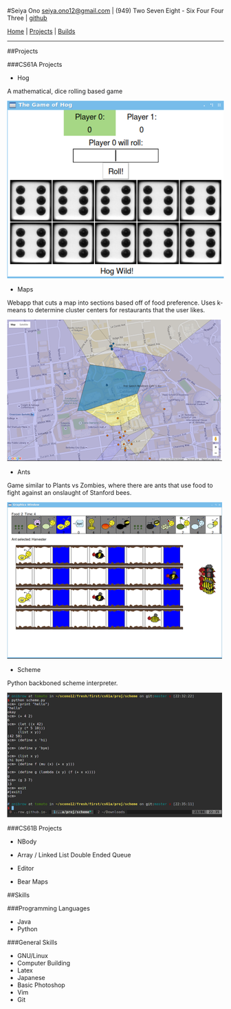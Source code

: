 #Seiya Ono
<seiya.ono12@gmail.com> | (949) Two Seven Eight - Six Four Four Three | [github](https://github.com/onibrow)

[Home](onibrow.github.io) | [Projects](onibrow.github.io/priojects.html) | [Builds](onibrow.github.io/builds.html)

-----

##Projects

###CS61A Projects 

* Hog

A mathematical, dice rolling based game

![Hog](img/hog.png)

* Maps

Webapp that cuts a map into sections based off of food preference. Uses k-means to determine cluster centers for restaurants that the user likes. 

![Maps](img/maps.png)

* Ants

Game similar to Plants vs Zombies, where there are ants that use food to fight against an onslaught of Stanford bees.

![Ants](img/ants.png)

* Scheme

Python backboned scheme interpreter.

![Scheme](img/scheme.png)

###CS61B Projects <a id="CS61B"></a>

* NBody

* Array / Linked List Double Ended Queue

* Editor

* Bear Maps

##Skills

###Programming Languages

* Java
* Python

###General Skills

* GNU/Linux
* Computer Building
* Latex
* Japanese
* Basic Photoshop
* Vim
* Git 
